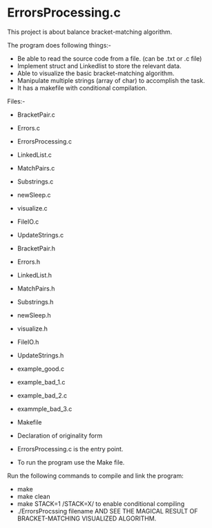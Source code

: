 # ErrorsProcessing.c
This project is about balance bracket-matching algorithm.

The program does following things:-

* Be able to read the source code from a file. (can be .txt or .c file)
* Implement struct and Linkedlist to store the relevant data.
* Able to visualize the basic bracket-matching algorithm.
* Manipulate multiple strings (array of char) to accomplish the task.
* It has a makefile with conditional compilation.

Files:-
* BracketPair.c
* Errors.c
* ErrorsProcessing.c
* LinkedList.c
* MatchPairs.c
* Substrings.c
* newSleep.c
* visualize.c
* FileIO.c
* UpdateStrings.c
* BracketPair.h
* Errors.h
* LinkedList.h
* MatchPairs.h
* Substrings.h
* newSleep.h
* visualize.h
* FileIO.h
* UpdateStrings.h
* example_good.c
* example_bad_1.c
* example_bad_2.c
* exammple_bad_3.c
* Makefile
* Declaration of originality form


* ErrorsProcessing.c is the entry point.
* To run the program use the Make file.

Run the following commands to compile and link the program:
* make
* make clean
* make STACK=1 /STACK=X/ to enable conditional compiling
* ./ErrorsProcssing filename
AND SEE THE MAGICAL RESULT OF BRACKET-MATCHING VISUALIZED ALGORITHM.

